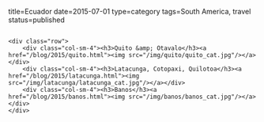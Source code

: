 title=Ecuador
date=2015-07-01
type=category
tags=South America, travel
status=published
~~~~~~

<div class="row">
	<div class="col-sm-4"><h3>Quito &amp; Otavalo</h3><a href="/blog/2015/quito.html"><img src="/img/quito/quito_cat.jpg"/></a></div>
	<div class="col-sm-4"><h3>Latacunga, Cotopaxi, Quilotoa</h3><a href="/blog/2015/latacunga.html"><img src="/img/latacunga/latacunga_cat.jpg"/></a></div>	
	<div class="col-sm-4"><h3>Banos</h3><a href="/blog/2015/banos.html"><img src="/img/banos/banos_cat.jpg"/></a></div>
</div>


